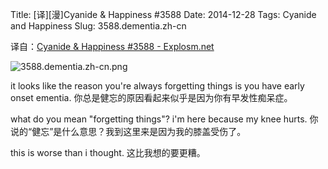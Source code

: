 Title: [译][漫]Cyanide & Happiness #3588
Date: 2014-12-28
Tags: Cyanide and Happiness
Slug: 3588.dementia.zh-cn

译自：[Cyanide & Happiness #3588 - Explosm.net](http://explosm.net/comics/3588/)


![3588.dementia.zh-cn.png](/static/images/comics/3588.dementia.zh-cn.png)


it looks like the reason you're always forgetting things is you have early onset ementia.
你总是健忘的原因看起来似乎是因为你有早发性痴呆症。

what do you mean "forgetting things"? i'm here because my knee hurts.
你说的“健忘”是什么意思？我到这里来是因为我的膝盖受伤了。

this is worse than i thought.
这比我想的要更糟。